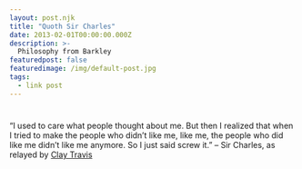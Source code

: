 ```yaml
---
layout: post.njk
title: "Quoth Sir Charles"
date: 2013-02-01T00:00:00.000Z
description: >-
  Philosophy from Barkley
featuredpost: false
featuredimage: /img/default-post.jpg
tags:
  - link post
---
```


#

“I used to care what people thought about me. But then I realized that when I tried to make the people who didn’t like me, like me, the people who did like me didn’t like me anymore. So I just said screw it.” – Sir Charles, as relayed by [Clay Travis][1]

[1]: http://outkickthecoverage.com/confession-i-like-darren-rovell.php

